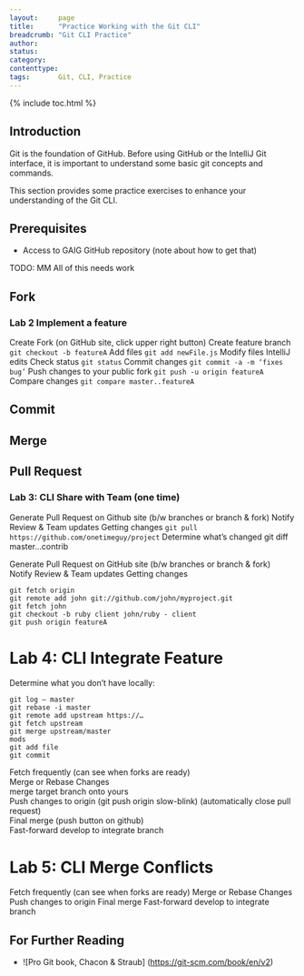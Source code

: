 ```yaml
---
layout:     page
title:      "Practice Working with the Git CLI"
breadcrumb: "Git CLI Practice"
author:
status:     
category:
contenttype:
tags:       Git, CLI, Practice
---
```

{% include toc.html %}

## Introduction

Git is the foundation of GitHub.  Before using GitHub or the IntelliJ Git interface, 
it is important to understand some basic git concepts and commands.

This section provides some practice exercises to enhance your understanding of the Git CLI.

## Prerequisites

* Access to GAIG GitHub repository (note about how to get that)

TODO: MM All of this needs work

## Fork <span class="octicon octicon-repo-forked" style="font-size: 20px"></span>

### Lab 2 Implement a feature
Create Fork      (on GitHub site, click upper right button)
Create feature branch    ```git checkout -b featureA```
Add files                ```git add newFile.js```
Modify files                     IntelliJ edits
Check status             ```git status```
Commit changes           ```git commit -a -m ‘fixes bug’```
Push changes to your public fork      ```git push -u origin featureA```
Compare changes          ```git compare master..featureA```

## Commit <span class="octicon octicon-git-commit" style="font-size: 20px"></span>

## Merge <span class="octicon octicon-git-merge" style="font-size: 20px"></span>

## Pull Request <span class="octicon octicon-git-pull-request" style="font-size: 20px"></span>

### Lab 3: CLI Share with Team (one time)
Generate Pull Request on Github site (b/w branches or branch & fork)
Notify
Review & Team updates
Getting changes
```git pull https://github.com/onetimeguy/project```
Determine what’s changed
git diff master…contrib

Generate Pull Request on GitHub site  (b/w branches or branch & fork)
Notify
Review & Team updates
Getting changes
```
git fetch origin
git remote add john git://github.com/john/myproject.git
git fetch john
git checkout -b ruby client john/ruby - client
git push origin featureA
```

# Lab 4: CLI Integrate Feature
Determine what you don’t have locally:   
```
git log — master
git rebase -i master
git remote add upstream https://…
git fetch upstream
git merge upstream/master
mods
git add file
git commit
```  
Fetch frequently (can see when forks are ready)  
Merge or Rebase Changes  
merge target branch onto yours  
Push changes to origin     (git push origin slow-blink)   (automatically close pull request)  
Final merge (push button on github)  
Fast-forward develop to integrate branch

# Lab 5: CLI Merge Conflicts
Fetch frequently (can see when forks are ready)
Merge or Rebase Changes
Push changes to origin
Final merge
Fast-forward develop to integrate branch

## For Further Reading

* ![Pro Git book, Chacon & Straub] (https://git-scm.com/book/en/v2)